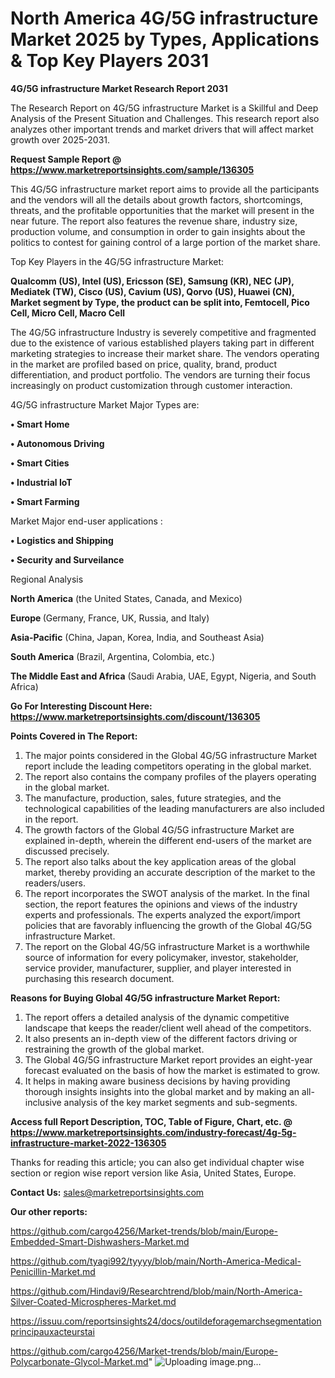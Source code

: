 # North America 4G/5G infrastructure Market 2025 by Types, Applications & Top Key Players 2031

<strong>4G/5G infrastructure Market Research Report 2031</strong>

The Research Report on 4G/5G infrastructure Market is a Skillful and Deep Analysis of the Present Situation and Challenges. This research report also analyzes other important trends and market drivers that will affect market growth over 2025-2031.

<strong>Request Sample Report @ <a href=https://www.marketreportsinsights.com/sample/136305>https://www.marketreportsinsights.com/sample/136305</a></strong>

This 4G/5G infrastructure market report aims to provide all the participants and the vendors will all the details about growth factors, shortcomings, threats, and the profitable opportunities that the market will present in the near future. The report also features the revenue share, industry size, production volume, and consumption in order to gain insights about the politics to contest for gaining control of a large portion of the market share.

Top Key Players in the 4G/5G infrastructure Market:

<strong>Qualcomm (US), Intel (US), Ericsson (SE), Samsung (KR), NEC (JP), Mediatek (TW), Cisco (US), Cavium (US), Qorvo (US), Huawei (CN), Market segment by Type, the product can be split into, Femtocell, Pico Cell, Micro Cell, Macro Cell</strong>

The 4G/5G infrastructure Industry is severely competitive and fragmented due to the existence of various established players taking part in different marketing strategies to increase their market share. The vendors operating in the market are profiled based on price, quality, brand, product differentiation, and product portfolio. The vendors are turning their focus increasingly on product customization through customer interaction.

4G/5G infrastructure Market Major Types are:

<strong>• Smart Home

• Autonomous Driving

• Smart Cities

• Industrial IoT

• Smart Farming</strong>

Market Major end-user applications :

<strong>• Logistics and Shipping

• Security and Surveilance</strong>

Regional Analysis

</u><strong><b>North America</b></strong> (the United States, Canada, and Mexico)

<strong><b>Europe </b></strong>(Germany, France, UK, Russia, and Italy)

<strong><b>Asia-Pacific</b></strong> (China, Japan, Korea, India, and Southeast Asia)

<strong><b>South America</b></strong> (Brazil, Argentina, Colombia, etc.)

<strong><b>The Middle East and Africa</b></strong> (Saudi Arabia, UAE, Egypt, Nigeria, and South Africa)

<strong>Go For Interesting Discount Here: <a href=https://www.marketreportsinsights.com/discount/136305>https://www.marketreportsinsights.com/discount/136305</a></strong>

<strong>Points Covered in The Report:</strong>
<ol>
  <li>The major points considered in the Global 4G/5G infrastructure Market report include the leading competitors operating in the global market.</li>
  <li>The report also contains the company profiles of the players operating in the global market.</li>
  <li>The manufacture, production, sales, future strategies, and the technological capabilities of the leading manufacturers are also included in the report.</li>
  <li>The growth factors of the Global 4G/5G infrastructure Market are explained in-depth, wherein the different end-users of the market are discussed precisely.</li>
  <li>The report also talks about the key application areas of the global market, thereby providing an accurate description of the market to the readers/users.</li>
  <li>The report incorporates the SWOT analysis of the market. In the final section, the report features the opinions and views of the industry experts and professionals. The experts analyzed the export/import policies that are favorably influencing the growth of the Global 4G/5G infrastructure Market.</li>
  <li>The report on the Global 4G/5G infrastructure Market is a worthwhile source of information for every policymaker, investor, stakeholder, service provider, manufacturer, supplier, and player interested in purchasing this research document.</li>
</ol>
<strong>Reasons for Buying Global 4G/5G infrastructure Market Report:</strong>

<ol>
  <li>The report offers a detailed analysis of the dynamic competitive landscape that keeps the reader/client well ahead of the competitors.</li>
  <li>It also presents an in-depth view of the different factors driving or restraining the growth of the global market.</li>
  <li>The Global 4G/5G infrastructure Market report provides an eight-year forecast evaluated on the basis of how the market is estimated to grow.</li>
  <li>It helps in making aware business decisions by having providing thorough insights insights into the global market and by making an all-inclusive analysis of the key market segments and sub-segments.</li>
</ol>
<strong>Access full Report Description, TOC, Table of Figure, Chart, etc. @ <a href=https://www.marketreportsinsights.com/industry-forecast/4g-5g-infrastructure-market-2022-136305>https://www.marketreportsinsights.com/industry-forecast/4g-5g-infrastructure-market-2022-136305</a></strong>


Thanks for reading this article; you can also get individual chapter wise section or region wise report version like Asia, United States, Europe.

<strong>Contact Us:</strong>
sales@marketreportsinsights.com

<strong>Our other reports:</strong>

<a href=https://github.com/cargo4256/Market-trends/blob/main/Europe-Embedded-Smart-Dishwashers-Market.md>https://github.com/cargo4256/Market-trends/blob/main/Europe-Embedded-Smart-Dishwashers-Market.md</a>

<a href=https://github.com/tyagi992/tyyyy/blob/main/North-America-Medical-Penicillin-Market.md>https://github.com/tyagi992/tyyyy/blob/main/North-America-Medical-Penicillin-Market.md</a>

<a href=https://github.com/Hindavi9/Researchtrend/blob/main/North-America-Silver-Coated-Microspheres-Market.md>https://github.com/Hindavi9/Researchtrend/blob/main/North-America-Silver-Coated-Microspheres-Market.md</a>

<a href=https://issuu.com/reportsinsights24/docs/outildeforagemarchsegmentationprincipauxacteurstai>https://issuu.com/reportsinsights24/docs/outildeforagemarchsegmentationprincipauxacteurstai</a>

<a href=https://github.com/cargo4256/Market-trends/blob/main/Europe-Polycarbonate-Glycol-Market.md>https://github.com/cargo4256/Market-trends/blob/main/Europe-Polycarbonate-Glycol-Market.md</a>"
![Uploading image.png…]()
